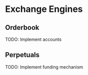 # Exchange Engines

## Orderbook

TODO: Implement accounts

## Perpetuals

TODO: Implement funding mechanism